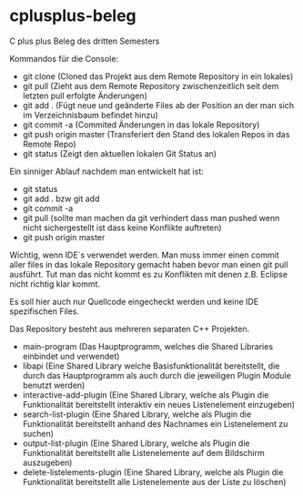cplusplus-beleg
===============

C plus plus Beleg des dritten Semesters

Kommandos für die Console:

* git clone <Url zum Repo> (Cloned das Projekt aus dem Remote Repository in ein lokales)
* git pull (Zieht aus dem Remote Repository zwischenzeitlich seit dem letzten pull erfolgte Änderungen)
* git add . (Fügt neue und geänderte Files ab der Position an der man sich im Verzeichnisbaum befindet hinzu)
* git commit -a (Commited Änderungen in das lokale Repository)
* git push origin master (Transferiert den Stand des lokalen Repos in das Remote Repo)
* git status (Zeigt den aktuellen lokalen Git Status an)

Ein sinniger Ablauf nachdem man entwickelt hat ist:
* git status
* git add . bzw git add <bestimmte Dateien>
* git commit -a
* git pull (sollte man machen da git verhindert dass man pushed wenn nicht sichergestellt ist dass keine Konflikte auftreten)
* git push origin master


Wichtig, wenn IDE´s verwendet werden. Man muss immer einen commit aller files in das lokale Repository gemacht haben bevor man einen git pull ausführt. Tut man das nicht kommt es zu Konflikten mit denen z.B. Eclipse nicht richtig klar kommt.

Es soll hier auch nur Quellcode eingecheckt werden und keine IDE spezifischen Files.

Das Repository besteht aus mehreren separaten C++ Projekten.

* main-program (Das Hauptprogramm, welches die Shared Libraries einbindet und verwendet)
* libapi (Eine Shared Library welche Basisfunktionalität bereitstellt, die durch das Hauptprogramm als auch durch die jeweiligen Plugin Module benutzt werden)
* interactive-add-plugin (Eine Shared Library, welche als Plugin die Funktionalität bereitstellt interaktiv ein neues Listenelement einzugeben)
* search-list-plugin (Eine Shared Library, welche als Plugin die Funktionalität bereitstellt anhand des Nachnames ein Listenelement zu suchen)
* output-list-plugin (Eine Shared Library, welche als Plugin die Funktionalität bereitstellt alle Listenelemente auf dem Bildschirm auszugeben)
* delete-listelements-plugin (Eine Shared Library, welche als Plugin die Funktionalität bereitstellt alle Listenelemente aus der Liste zu löschen)
 

